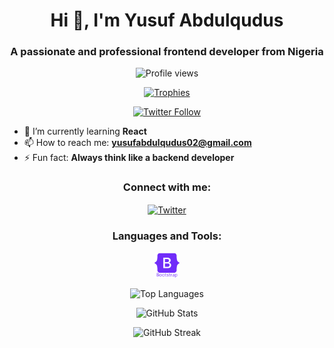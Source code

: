 <h1 align="center">Hi 👋, I'm Yusuf Abdulqudus</h1>
<h3 align="center">A passionate and professional frontend developer from Nigeria</h3>

<p align="center">
  <img src="https://komarev.com/ghpvc/?username=alqudusy&label=Profile%20views&color=0e75b6&style=flat" alt="Profile views" />
</p>

<p align="center">
  <a href="https://github.com/ryo-ma/github-profile-trophy">
    <img src="https://github-profile-trophy.vercel.app/?username=alqudusy" alt="Trophies" />
  </a>
</p>

<p align="center">
  <a href="https://twitter.com/alqudusy22" target="blank">
    <img src="https://img.shields.io/twitter/follow/alqudusy22?logo=twitter&style=for-the-badge" alt="Twitter Follow" />
  </a>
</p>

- 🌱 I’m currently learning **React**
- 📫 How to reach me: **yusufabdulqudus02@gmail.com**
- ⚡ Fun fact: **Always think like a backend developer**

<h3 align="center">Connect with me:</h3>
<p align="center">
  <a href="https://twitter.com/alqudusy22" target="blank">
    <img align="center" src="https://raw.githubusercontent.com/rahuldkjain/github-profile-readme-generator/master/src/images/icons/Social/twitter.svg" alt="Twitter" height="30" width="40" />
  </a>
</p>

<h3 align="center">Languages and Tools:</h3>
<p align="center">
  <a href="https://getbootstrap.com" target="_blank" rel="noreferrer">
    <img src="https://raw.githubusercontent.com/devicons/devicon/master/icons/bootstrap/bootstrap-plain-wordmark.svg" alt="Bootstrap" width="40" height="40" />
  </a>
  <!-- Add more languages and tools icons as needed -->
</p>

<p align="center">
  <img src="https://github-readme-stats.vercel.app/api/top-langs?username=alqudusy&show_icons=true&locale=en&layout=compact" alt="Top Languages" />
</p>

<p align="center">
  <img src="https://github-readme-stats.vercel.app/api?username=alqudusy&show_icons=true&locale=en" alt="GitHub Stats" />
</p>

<p align="center">
  <img src="https://github-readme-streak-stats.herokuapp.com/?user=alqudusy" alt="GitHub Streak" />
</p>
